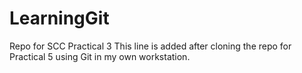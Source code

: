 # LearningGit
Repo for SCC Practical 3
This line is added after cloning the repo for Practical 5 using Git in my own workstation.

